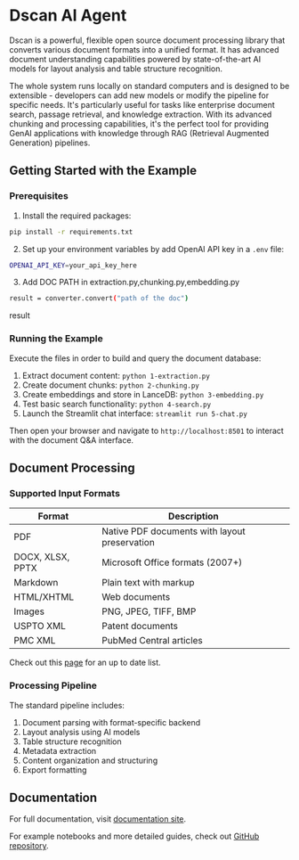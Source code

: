 # Dscan AI Agent

Dscan is a powerful, flexible open source document processing library that converts various document formats into a unified format. It has advanced document understanding capabilities powered by state-of-the-art AI models for layout analysis and table structure recognition.

The whole system runs locally on standard computers and is designed to be extensible - developers can add new models or modify the pipeline for specific needs. It's particularly useful for tasks like enterprise document search, passage retrieval, and knowledge extraction. With its advanced chunking and processing capabilities, it's the perfect tool for providing GenAI applications with knowledge through RAG (Retrieval Augmented Generation) pipelines.

## Getting Started with the Example

### Prerequisites

1. Install the required packages:

```bash
pip install -r requirements.txt
```

2. Set up your environment variables by add OpenAI API key in a `.env` file:

```bash
OPENAI_API_KEY=your_api_key_here
```
3. Add DOC PATH in extraction.py,chunking.py,embedding.py

```bash
result = converter.convert("path of the doc")
```

result
### Running the Example

Execute the files in order to build and query the document database:

1. Extract document content: `python 1-extraction.py`
2. Create document chunks: `python 2-chunking.py`
3. Create embeddings and store in LanceDB: `python 3-embedding.py`
4. Test basic search functionality: `python 4-search.py`
5. Launch the Streamlit chat interface: `streamlit run 5-chat.py`

Then open your browser and navigate to `http://localhost:8501` to interact with the document Q&A interface.

## Document Processing

### Supported Input Formats

| Format | Description |
|--------|-------------|
| PDF | Native PDF documents with layout preservation |
| DOCX, XLSX, PPTX | Microsoft Office formats (2007+) |
| Markdown | Plain text with markup |
| HTML/XHTML | Web documents |
| Images | PNG, JPEG, TIFF, BMP |
| USPTO XML | Patent documents |
| PMC XML | PubMed Central articles |

Check out this [page](https://ds4sd.github.io/docling/supported_formats/) for an up to date list.

### Processing Pipeline

The standard pipeline includes:

1. Document parsing with format-specific backend
2. Layout analysis using AI models
3. Table structure recognition
4. Metadata extraction
5. Content organization and structuring
6. Export formatting

## Documentation

For full documentation, visit [documentation site](https://ds4sd.github.io/docling/).

For example notebooks and more detailed guides, check out [GitHub repository](https://github.com/DS4SD/docling).
